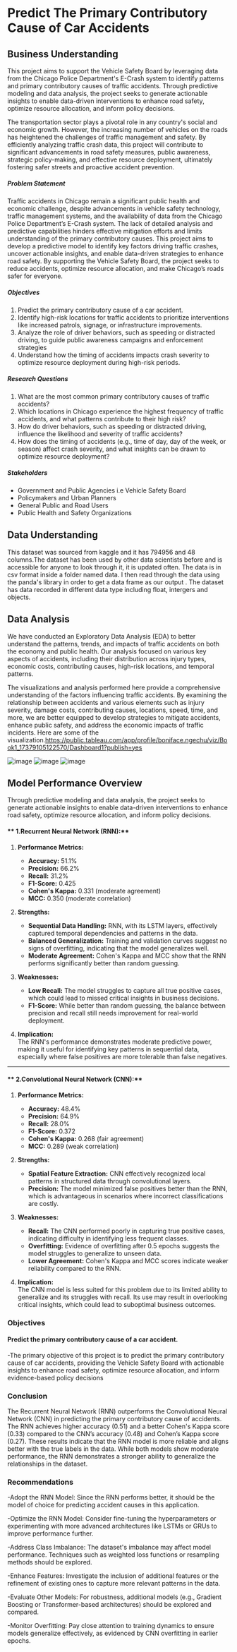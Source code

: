 # Predict The Primary Contributory Cause of Car Accidents

## Business Understanding

This project aims to support the Vehicle Safety Board by leveraging data from the Chicago Police Department's E-Crash system to identify patterns and primary contributory causes of traffic accidents. Through predictive modeling and data analysis, the project seeks to generate actionable insights to enable data-driven interventions to enhance road safety, optimize resource allocation, and inform policy decisions.

The transportation sector plays a pivotal role in any country's social and economic growth. However, the increasing number of vehicles on the roads has heightened the challenges of traffic management and safety. By efficiently analyzing traffic crash data, this project will contribute to significant advancements in road safety measures, public awareness, strategic policy-making, and effective resource deployment, ultimately fostering safer streets and proactive accident prevention.

##### Problem Statement

Traffic accidents in Chicago remain a significant public health and economic challenge, despite advancements in vehicle safety technology, traffic management systems, and the availability of data from the Chicago Police Department’s E-Crash system. The lack of detailed analysis and predictive capabilities hinders effective mitigation efforts and limits understanding of the primary contributory causes. This project aims to develop a predictive model to identify key factors driving traffic crashes, uncover actionable insights, and enable data-driven strategies to enhance road safety. By supporting the Vehicle Safety Board, the project seeks to reduce accidents, optimize resource allocation, and make Chicago’s roads safer for everyone.

##### Objectives

1. Predict the primary contributory cause of a car accident.
2. Identify high-risk locations for traffic accidents to prioritize interventions like increased patrols, signage, or infrastructure improvements.
3. Analyze the role of driver behaviors, such as speeding or distracted driving, to guide public awareness campaigns and enforcement strategies
4. Understand how the timing of accidents impacts crash severity to optimize resource deployment during high-risk periods.

##### Research Questions

1. What are the most common primary contributory causes of traffic accidents?
2. Which locations in Chicago experience the highest frequency of traffic accidents, and what patterns contribute to their high risk?
3. How do driver behaviors, such as speeding or distracted driving, influence the likelihood and severity of traffic accidents?
4. How does the timing of accidents (e.g., time of day, day of the week, or season) affect crash severity, and what insights can be drawn to optimize resource deployment?

##### Stakeholders

- Government and Public Agencies i.e Vehicle Safety Board
- Policymakers and Urban Planners
- General Public and Road Users
- Public Health and Safety Organizations

## Data Understanding

This dataset was sourced from kaggle and it has 794956 and 48 columns.The dataset has been used by other data scientists before and is accessible for anyone to look through it, it is updated often. The data is in csv format inside a folder named data. I then read through the data using the panda's library in order to get a data frame as our output . The dataset has data recorded in different data type including float, intergers and objects.

## Data Analysis

We have conducted an Exploratory Data Analysis (EDA) to better understand the patterns, trends, and impacts of traffic accidents on both the economy and public health. Our analysis focused on various key aspects of accidents, including their distribution across injury types, economic costs, contributing causes, high-risk locations, and temporal patterns.

The visualizations and analysis performed here provide a comprehensive understanding of the factors influencing traffic accidents. By examining the relationship between accidents and various elements such as injury severity, damage costs, contributing causes, locations, speed, time, and more, we are better equipped to develop strategies to mitigate accidents, enhance public safety, and address the economic impacts of traffic incidents.
Here are some of the visualization.https://public.tableau.com/app/profile/boniface.ngechu/viz/Book1_17379105122570/Dashboard1?publish=yes 

![image](https://github.com/user-attachments/assets/4deb39d1-e3b7-4105-b664-0d1c86d10b50)
![image](https://github.com/user-attachments/assets/2adbf64d-ecda-4af4-a37e-2b97cb7648e5)
![image](https://github.com/user-attachments/assets/f3d06287-c9e8-4b69-b1bf-c29cf2864bdc)

## Model Performance Overview
Through predictive modeling and data analysis, the project seeks to generate actionable insights to enable data-driven interventions to enhance road safety, optimize resource allocation, and inform policy decisions.

#### ** 1.Recurrent Neural Network (RNN):**
1. **Performance Metrics:**
   - **Accuracy:** 51.1%  
   - **Precision:** 66.2%  
   - **Recall:** 31.2%  
   - **F1-Score:** 0.425  
   - **Cohen's Kappa:** 0.331 (moderate agreement)  
   - **MCC:** 0.350 (moderate correlation)

2. **Strengths:**
   - **Sequential Data Handling:** RNN, with its LSTM layers, effectively captured temporal dependencies and patterns in the data.
   - **Balanced Generalization:** Training and validation curves suggest no signs of overfitting, indicating that the model generalizes well.
   - **Moderate Agreement:** Cohen's Kappa and MCC show that the RNN performs significantly better than random guessing.

3. **Weaknesses:**
   - **Low Recall:** The model struggles to capture all true positive cases, which could lead to missed critical insights in business decisions.
   - **F1-Score:** While better than random guessing, the balance between precision and recall still needs improvement for real-world deployment.

4. **Implication:**  
   The RNN's performance demonstrates moderate predictive power, making it useful for identifying key patterns in sequential data, especially where false positives are more tolerable than false negatives.

---

#### ** 2.Convolutional Neural Network (CNN):**
1. **Performance Metrics:**
   - **Accuracy:** 48.4%  
   - **Precision:** 64.9%  
   - **Recall:** 28.0%  
   - **F1-Score:** 0.372  
   - **Cohen's Kappa:** 0.268 (fair agreement)  
   - **MCC:** 0.289 (weak correlation)

2. **Strengths:**
   - **Spatial Feature Extraction:** CNN effectively recognized local patterns in structured data through convolutional layers.
   - **Precision:** The model minimized false positives better than the RNN, which is advantageous in scenarios where incorrect classifications are costly.

3. **Weaknesses:**
   - **Recall:** The CNN performed poorly in capturing true positive cases, indicating difficulty in identifying less frequent classes.
   - **Overfitting:** Evidence of overfitting after 0.5 epochs suggests the model struggles to generalize to unseen data.
   - **Lower Agreement:** Cohen's Kappa and MCC scores indicate weaker reliability compared to the RNN.

4. **Implication:**  
   The CNN model is less suited for this problem due to its limited ability to generalize and its struggles with recall. Its use may result in overlooking critical insights, which could lead to suboptimal business outcomes.

### Objectives
#### Predict the primary contributory cause of a car accident.
 -The primary objective of this project is to predict the primary contributory cause of car accidents, providing the Vehicle Safety Board with actionable insights to enhance road safety, optimize resource allocation, and inform evidence-based policy decisions

### Conclusion

The Recurrent Neural Network (RNN) outperforms the Convolutional Neural Network (CNN) in predicting the primary contributory cause of accidents. The RNN achieves higher accuracy (0.51) and a better Cohen's Kappa score (0.33) compared to the CNN’s accuracy (0.48) and Cohen’s Kappa score (0.27). These results indicate that the RNN model is more reliable and aligns better with the true labels in the data. While both models show moderate performance, the RNN demonstrates a stronger ability to generalize the relationships in the dataset.

### Recommendations

-Adopt the RNN Model: Since the RNN performs better, it should be the model of choice for predicting accident causes in this application.

-Optimize the RNN Model: Consider fine-tuning the hyperparameters or experimenting with more advanced architectures like LSTMs or GRUs to improve performance further.

-Address Class Imbalance: The dataset's imbalance may affect model performance. Techniques such as weighted loss functions or resampling methods should be explored.

-Enhance Features: Investigate the inclusion of additional features or the refinement of existing ones to capture more relevant patterns in the data.

-Evaluate Other Models: For robustness, additional models (e.g., Gradient Boosting or Transformer-based architectures) should be explored and compared.

-Monitor Overfitting: Pay close attention to training dynamics to ensure models generalize effectively, as evidenced by CNN overfitting in earlier epochs.
